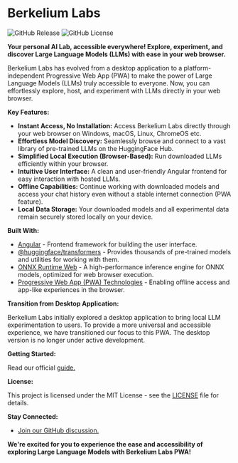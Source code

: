 # Berkelium Labs

![GitHub Release](https://img.shields.io/github/v/release/BerkeliumLabs/Berkelium-labs)
![GitHub License](https://img.shields.io/github/license/BerkeliumLabs/Berkelium-labs)

**Your personal AI Lab, accessible everywhere! Explore, experiment, and discover Large Language Models (LLMs) with ease in your web browser.**

Berkelium Labs has evolved from a desktop application to a platform-independent Progressive Web App (PWA) to make the power of Large Language Models (LLMs) truly accessible to everyone. Now, you can effortlessly explore, host, and experiment with LLMs directly in your web browser.

**Key Features:**

* **Instant Access, No Installation:** Access Berkelium Labs directly through your web browser on Windows, macOS, Linux, ChromeOS etc.
* **Effortless Model Discovery:** Seamlessly browse and connect to a vast library of pre-trained LLMs on the HuggingFace Hub.
* **Simplified Local Execution (Browser-Based):** Run downloaded LLMs efficiently within your browser.
* **Intuitive User Interface:** A clean and user-friendly Angular frontend for easy interaction with hosted LLMs.
* **Offline Capabilities:** Continue working with downloaded models and access your chat history even without a stable internet connection (PWA feature).
* **Local Data Storage:** Your downloaded models and all experimental data remain securely stored locally on your device.

**Built With:**

* [Angular](https://angular.dev/) - Frontend framework for building the user interface.
* [@huggingface/transformers](https://huggingface.co/docs/transformers/index) - Provides thousands of pre-trained models and utilities for working with them.
* [ONNX Runtime Web](https://onnxruntime.ai/docs/execution-providers/web.html) - A high-performance inference engine for ONNX models, optimized for web browser execution.
* [Progressive Web App (PWA) Technologies](https://web.dev/progressive-web-apps/) - Enabling offline access and app-like experiences in the browser.

**Transition from Desktop Application:**

Berkelium Labs initially explored a desktop application to bring local LLM experimentation to users. To provide a more universal and accessible experience, we have transitioned our focus to this PWA. The desktop version is no longer under active development.

**Getting Started:**

Read our official [guide.](https://berkeliumlabs.com/guide.html)

**License:**

This project is licensed under the MIT License - see the [LICENSE](LICENSE) file for details.

**Stay Connected:**

* [Join our GitHub discussion.](https://github.com/BerkeliumLabs/Berkelium-labs/discussions)

**We're excited for you to experience the ease and accessibility of exploring Large Language Models with Berkelium Labs PWA!**